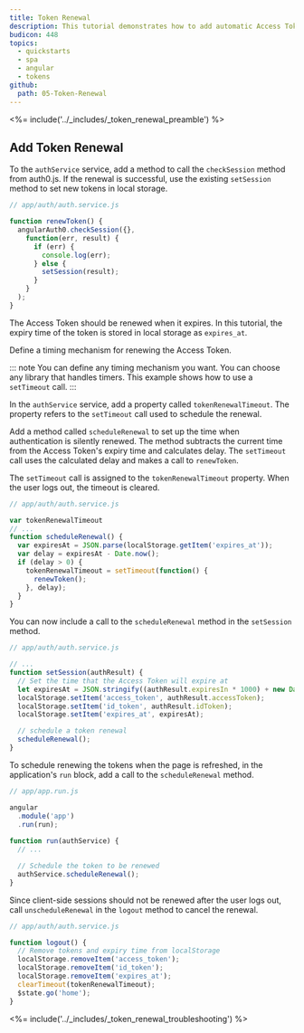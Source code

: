 ```yaml
---
title: Token Renewal
description: This tutorial demonstrates how to add automatic Access Token renewal to an application with Auth0
budicon: 448
topics:
  - quickstarts
  - spa
  - angular
  - tokens
github:
  path: 05-Token-Renewal
---
```


<%= include('../_includes/_token_renewal_preamble') %>

## Add Token Renewal

To the `authService` service, add a method  to call the `checkSession` method from auth0.js. If the renewal is successful, use the existing `setSession` method to set new tokens in local storage.

```js
// app/auth/auth.service.js

function renewToken() {
  angularAuth0.checkSession({},
    function(err, result) {
      if (err) {
        console.log(err);
      } else {
        setSession(result);
      }
    }
  );
}
```

The Access Token should be renewed when it expires. In this tutorial, the expiry time of the token is stored in local storage as `expires_at`.

Define a timing mechanism for renewing the Access Token. 

::: note
You can define any timing mechanism you want. You can choose any library that handles timers. This example shows how to use a `setTimeout` call. 
:::

In the `authService` service, add a property called `tokenRenewalTimeout`. The property refers to the `setTimeout` call used to schedule the renewal.

Add a method called `scheduleRenewal` to set up the time when authentication is silently renewed.
The method subtracts the current time from the Access Token's expiry time and calculates delay. 
The `setTimeout` call uses the calculated delay and makes a call to `renewToken`.

The `setTimeout` call is assigned to the `tokenRenewalTimeout` property. When the user logs out, the timeout is cleared. 

```js
// app/auth/auth.service.js

var tokenRenewalTimeout
// ...
function scheduleRenewal() {
  var expiresAt = JSON.parse(localStorage.getItem('expires_at'));
  var delay = expiresAt - Date.now();
  if (delay > 0) {
    tokenRenewalTimeout = setTimeout(function() {
      renewToken();
    }, delay);
  }
}
```

You can now include a call to the `scheduleRenewal` method in the `setSession` method.

```js
// app/auth/auth.service.js

// ...
function setSession(authResult) {
  // Set the time that the Access Token will expire at
  let expiresAt = JSON.stringify((authResult.expiresIn * 1000) + new Date().getTime());
  localStorage.setItem('access_token', authResult.accessToken);
  localStorage.setItem('id_token', authResult.idToken);
  localStorage.setItem('expires_at', expiresAt);

  // schedule a token renewal
  scheduleRenewal();
}
```

To schedule renewing the tokens when the page is refreshed, in the application's `run` block, add a call to the `scheduleRenewal` method.

```js
// app/app.run.js

angular
  .module('app')
  .run(run);
  
function run(authService) {
  // ...

  // Schedule the token to be renewed
  authService.scheduleRenewal();
}
```

Since client-side sessions should not be renewed after the user logs out, call `unscheduleRenewal` in the `logout` method to cancel the renewal.

```js
// app/auth/auth.service.js

function logout() {
  // Remove tokens and expiry time from localStorage
  localStorage.removeItem('access_token');
  localStorage.removeItem('id_token');
  localStorage.removeItem('expires_at');
  clearTimeout(tokenRenewalTimeout);
  $state.go('home');
}
```

<%= include('../_includes/_token_renewal_troubleshooting') %>